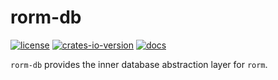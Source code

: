 # rorm-db

[![license](https://img.shields.io/github/license/rorm-orm/rorm-db?label=License)](LICENSE)
[![crates-io-version](https://img.shields.io/crates/v/rorm-db)](https://crates.io/crates/rorm-db)
[![docs](https://img.shields.io/docsrs/rorm-db?label=Docs)](https://docs.rs/rorm-db/)

`rorm-db` provides the inner database abstraction layer for `rorm`.
